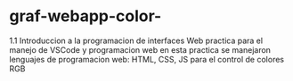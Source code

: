 # graf-webapp-color-
1.1 Introduccion a la programacion de interfaces Web
practica para el manejo de VSCode y programacion web
en esta practica se manejaron lenguajes de programacion web: HTML, 
CSS, JS para el control de colores RGB

